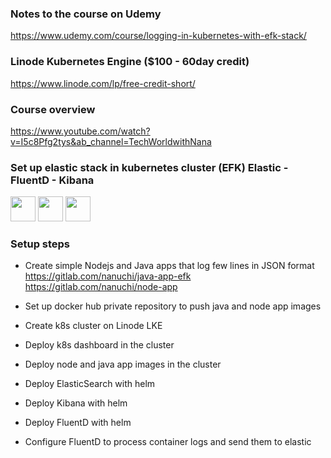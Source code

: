 ### Notes to the course on Udemy
https://www.udemy.com/course/logging-in-kubernetes-with-efk-stack/

### Linode Kubernetes Engine ($100 - 60day credit)
https://www.linode.com/lp/free-credit-short/

### Course overview
https://www.youtube.com/watch?v=I5c8Pfg2tys&ab_channel=TechWorldwithNana

### Set up elastic stack in kubernetes cluster (EFK) Elastic - FluentD - Kibana

<img src="https://techtiefen.de/podlove/image/68747470733a2f2f7465636874696566656e2e64652f77702d636f6e74656e742f75706c6f6164732f656c61737469632e706e67/500/500/0/elasticsearch" width="40px" height="40px" />

<img src="https://pbs.twimg.com/profile_images/765159101542244353/Sgj58-zy_400x400.jpg" width="40px" height="40px" />

<img src="https://img.stackshare.io/service/1722/Image_2019-05-20_at_4.53.31_PM.png" width="40px" height="40px" />


### Setup steps

- Create simple Nodejs and Java apps that log few lines in JSON format
https://gitlab.com/nanuchi/java-app-efk
https://gitlab.com/nanuchi/node-app

- Set up docker hub private repository to push java and node app images
- Create k8s cluster on Linode LKE
- Deploy k8s dashboard in the cluster
- Deploy node and java app images in the cluster
- Deploy ElasticSearch with helm 
- Deploy Kibana with helm 
- Deploy FluentD with helm 
- Configure FluentD to process container logs and send them to elastic 

 
